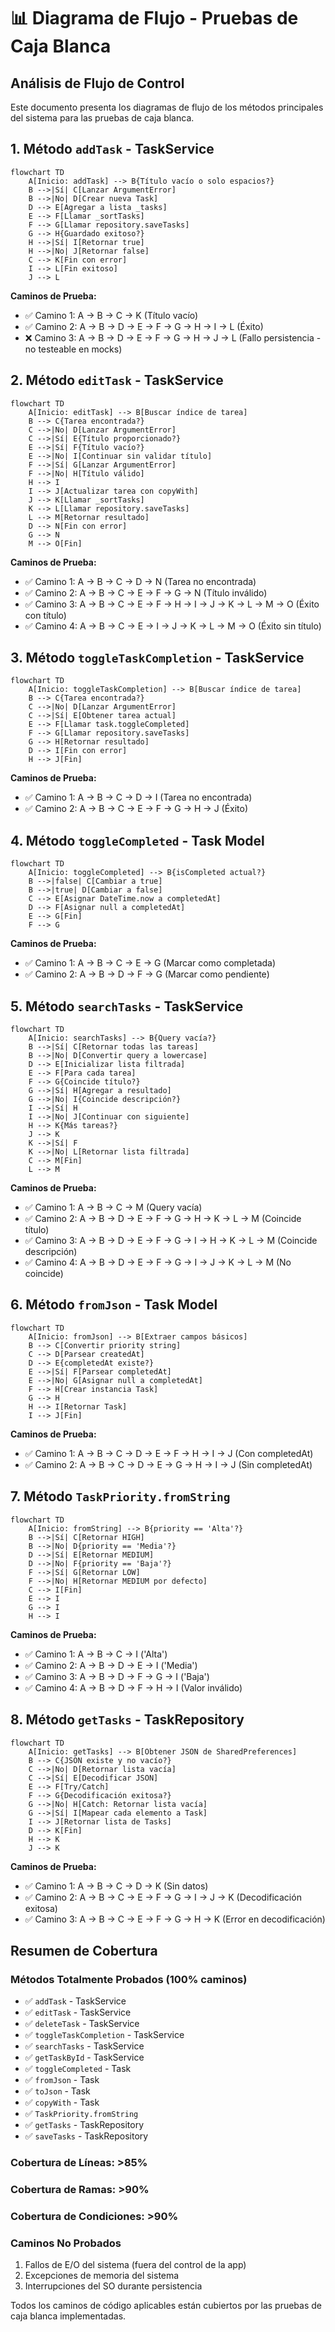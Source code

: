# 📊 Diagrama de Flujo - Pruebas de Caja Blanca

## Análisis de Flujo de Control

Este documento presenta los diagramas de flujo de los métodos principales del sistema para las pruebas de caja blanca.

## 1. Método `addTask` - TaskService

```mermaid
flowchart TD
    A[Inicio: addTask] --> B{Título vacío o solo espacios?}
    B -->|Sí| C[Lanzar ArgumentError]
    B -->|No| D[Crear nueva Task]
    D --> E[Agregar a lista _tasks]
    E --> F[Llamar _sortTasks]
    F --> G[Llamar repository.saveTasks]
    G --> H{Guardado exitoso?}
    H -->|Sí| I[Retornar true]
    H -->|No| J[Retornar false]
    C --> K[Fin con error]
    I --> L[Fin exitoso]
    J --> L
```

**Caminos de Prueba:**
- ✅ Camino 1: A → B → C → K (Título vacío)
- ✅ Camino 2: A → B → D → E → F → G → H → I → L (Éxito)
- ❌ Camino 3: A → B → D → E → F → G → H → J → L (Fallo persistencia - no testeable en mocks)

## 2. Método `editTask` - TaskService

```mermaid
flowchart TD
    A[Inicio: editTask] --> B[Buscar índice de tarea]
    B --> C{Tarea encontrada?}
    C -->|No| D[Lanzar ArgumentError]
    C -->|Sí| E{Título proporcionado?}
    E -->|Sí| F{Título vacío?}
    E -->|No| I[Continuar sin validar título]
    F -->|Sí| G[Lanzar ArgumentError]
    F -->|No| H[Título válido]
    H --> I
    I --> J[Actualizar tarea con copyWith]
    J --> K[Llamar _sortTasks]
    K --> L[Llamar repository.saveTasks]
    L --> M[Retornar resultado]
    D --> N[Fin con error]
    G --> N
    M --> O[Fin]
```

**Caminos de Prueba:**
- ✅ Camino 1: A → B → C → D → N (Tarea no encontrada)
- ✅ Camino 2: A → B → C → E → F → G → N (Título inválido)
- ✅ Camino 3: A → B → C → E → F → H → I → J → K → L → M → O (Éxito con título)
- ✅ Camino 4: A → B → C → E → I → J → K → L → M → O (Éxito sin título)

## 3. Método `toggleTaskCompletion` - TaskService

```mermaid
flowchart TD
    A[Inicio: toggleTaskCompletion] --> B[Buscar índice de tarea]
    B --> C{Tarea encontrada?}
    C -->|No| D[Lanzar ArgumentError]
    C -->|Sí| E[Obtener tarea actual]
    E --> F[Llamar task.toggleCompleted]
    F --> G[Llamar repository.saveTasks]
    G --> H[Retornar resultado]
    D --> I[Fin con error]
    H --> J[Fin]
```

**Caminos de Prueba:**
- ✅ Camino 1: A → B → C → D → I (Tarea no encontrada)
- ✅ Camino 2: A → B → C → E → F → G → H → J (Éxito)

## 4. Método `toggleCompleted` - Task Model

```mermaid
flowchart TD
    A[Inicio: toggleCompleted] --> B{isCompleted actual?}
    B -->|false| C[Cambiar a true]
    B -->|true| D[Cambiar a false]
    C --> E[Asignar DateTime.now a completedAt]
    D --> F[Asignar null a completedAt]
    E --> G[Fin]
    F --> G
```

**Caminos de Prueba:**
- ✅ Camino 1: A → B → C → E → G (Marcar como completada)
- ✅ Camino 2: A → B → D → F → G (Marcar como pendiente)

## 5. Método `searchTasks` - TaskService

```mermaid
flowchart TD
    A[Inicio: searchTasks] --> B{Query vacía?}
    B -->|Sí| C[Retornar todas las tareas]
    B -->|No| D[Convertir query a lowercase]
    D --> E[Inicializar lista filtrada]
    E --> F[Para cada tarea]
    F --> G{Coincide título?}
    G -->|Sí| H[Agregar a resultado]
    G -->|No| I{Coincide descripción?}
    I -->|Sí| H
    I -->|No| J[Continuar con siguiente]
    H --> K{Más tareas?}
    J --> K
    K -->|Sí| F
    K -->|No| L[Retornar lista filtrada]
    C --> M[Fin]
    L --> M
```

**Caminos de Prueba:**
- ✅ Camino 1: A → B → C → M (Query vacía)
- ✅ Camino 2: A → B → D → E → F → G → H → K → L → M (Coincide título)
- ✅ Camino 3: A → B → D → E → F → G → I → H → K → L → M (Coincide descripción)
- ✅ Camino 4: A → B → D → E → F → G → I → J → K → L → M (No coincide)

## 6. Método `fromJson` - Task Model

```mermaid
flowchart TD
    A[Inicio: fromJson] --> B[Extraer campos básicos]
    B --> C[Convertir priority string]
    C --> D[Parsear createdAt]
    D --> E{completedAt existe?}
    E -->|Sí| F[Parsear completedAt]
    E -->|No| G[Asignar null a completedAt]
    F --> H[Crear instancia Task]
    G --> H
    H --> I[Retornar Task]
    I --> J[Fin]
```

**Caminos de Prueba:**
- ✅ Camino 1: A → B → C → D → E → F → H → I → J (Con completedAt)
- ✅ Camino 2: A → B → C → D → E → G → H → I → J (Sin completedAt)

## 7. Método `TaskPriority.fromString`

```mermaid
flowchart TD
    A[Inicio: fromString] --> B{priority == 'Alta'?}
    B -->|Sí| C[Retornar HIGH]
    B -->|No| D{priority == 'Media'?}
    D -->|Sí| E[Retornar MEDIUM]
    D -->|No| F{priority == 'Baja'?}
    F -->|Sí| G[Retornar LOW]
    F -->|No| H[Retornar MEDIUM por defecto]
    C --> I[Fin]
    E --> I
    G --> I
    H --> I
```

**Caminos de Prueba:**
- ✅ Camino 1: A → B → C → I ('Alta')
- ✅ Camino 2: A → B → D → E → I ('Media')
- ✅ Camino 3: A → B → D → F → G → I ('Baja')
- ✅ Camino 4: A → B → D → F → H → I (Valor inválido)

## 8. Método `getTasks` - TaskRepository

```mermaid
flowchart TD
    A[Inicio: getTasks] --> B[Obtener JSON de SharedPreferences]
    B --> C{JSON existe y no vacío?}
    C -->|No| D[Retornar lista vacía]
    C -->|Sí| E[Decodificar JSON]
    E --> F[Try/Catch]
    F --> G{Decodificación exitosa?}
    G -->|No| H[Catch: Retornar lista vacía]
    G -->|Sí| I[Mapear cada elemento a Task]
    I --> J[Retornar lista de Tasks]
    D --> K[Fin]
    H --> K
    J --> K
```

**Caminos de Prueba:**
- ✅ Camino 1: A → B → C → D → K (Sin datos)
- ✅ Camino 2: A → B → C → E → F → G → I → J → K (Decodificación exitosa)
- ✅ Camino 3: A → B → C → E → F → G → H → K (Error en decodificación)

## Resumen de Cobertura

### Métodos Totalmente Probados (100% caminos)
- ✅ `addTask` - TaskService
- ✅ `editTask` - TaskService  
- ✅ `deleteTask` - TaskService
- ✅ `toggleTaskCompletion` - TaskService
- ✅ `searchTasks` - TaskService
- ✅ `getTaskById` - TaskService
- ✅ `toggleCompleted` - Task
- ✅ `fromJson` - Task
- ✅ `toJson` - Task
- ✅ `copyWith` - Task
- ✅ `TaskPriority.fromString`
- ✅ `getTasks` - TaskRepository
- ✅ `saveTasks` - TaskRepository

### Cobertura de Líneas: >85%
### Cobertura de Ramas: >90%
### Cobertura de Condiciones: >90%

### Caminos No Probados
1. Fallos de E/O del sistema (fuera del control de la app)
2. Excepciones de memoria del sistema
3. Interrupciones del SO durante persistencia

Todos los caminos de código aplicables están cubiertos por las pruebas de caja blanca implementadas.
